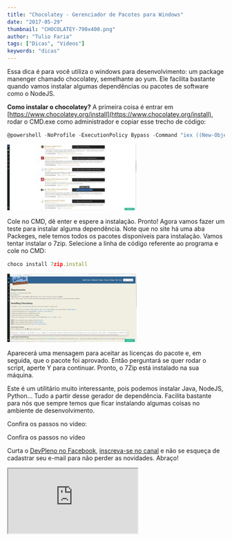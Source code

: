 ```yaml
---
title: "Chocolatey - Gerenciador de Pacotes para Windows"
date: "2017-05-29"
thumbnail: "CHOCOLATEY-790x400.png"
author: "Tulio Faria"
tags: ["Dicas", "Videos"]
keywords: "dicas"
---
```



Essa dica é para você utiliza o windows para desenvolvimento: um package manenger chamado chocolatey, semelhante ao yum. Ele facilita bastante quando vamos instalar algumas dependências ou pacotes de software como o NodeJS.

 **Como instalar o chocolatey?** A primeira coisa é entrar em [https://www.chocolatey.org/install](https://www.chocolatey.org/install), rodar o CMD.exe como administrador e copiar esse trecho de código:

```jsx {numberLines: true}
@powershell -NoProfile -ExecutionPolicy Bypass -Command "iex ((New-Object System.Net.WebClient).DownloadString('https://chocolatey.org/install.ps1'))" && SET "PATH=%PATH%;%ALLUSERSPROFILE%\\chocolatey\\bin"
```

![](0928bcb4-2d51-4398-a7b6-f1eb71c90490.jpg)

 Cole no CMD, dê enter e espere a instalação. Pronto! Agora vamos fazer um teste para instalar alguma dependência. 
 Note que no site há uma aba Packeges, nele temos todos os pacotes disponíveis para instalação. Vamos tentar instalar o 7zip. Selecione a linha de código referente ao programa e cole no CMD:

```jsx {numberLines: true}
choco install 7zip.install
```
![](e4ed6f9d-7f72-47b5-8f9b-e3efb88df410.jpg)

Aparecerá uma mensagem para aceitar as licenças do pacote e, em seguida, que o pacote foi aprovado. Então perguntará se quer rodar o script, aperte Y para continuar. Pronto, o 7Zip está instalado na sua máquina.

Este é um utilitário muito interessante, pois podemos instalar Java, NodeJS, Python… Tudo a partir desse gerador de dependência. Facilita bastante para nós que sempre temos que ficar instalando algumas coisas no ambiente de desenvolvimento.

Confira os passos no vídeo:

 Confira os passos no vídeo
 
  Curta o [DevPleno no Facebook](https://www.facebook.com/devpleno), [inscreva-se no canal](https://www.youtube.com/devplenocom) e não se esqueça de cadastrar seu e-mail para não perder as novidades. Abraço!


 <div class="embed-responsive embed-responsive-16by9">
  <iframe class="embed-responsive-item" src="https://www.youtube.com/embed/RfbgCBCWME8" allowfullscreen>
  </iframe> </div>